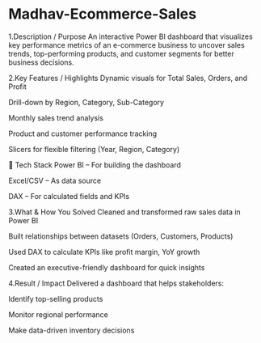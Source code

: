 # Madhav-Ecommerce-Sales

1.Description / Purpose
An interactive Power BI dashboard that visualizes key performance metrics of an e-commerce business to uncover sales trends, top-performing products, and customer segments for better business decisions.

2.Key Features / Highlights 
Dynamic visuals for Total Sales, Orders, and Profit

Drill-down by Region, Category, Sub-Category

Monthly sales trend analysis

Product and customer performance tracking

Slicers for flexible filtering (Year, Region, Category)

🧰 Tech Stack
Power BI – For building the dashboard

Excel/CSV – As data source

DAX – For calculated fields and KPIs

3.What & How You Solved
Cleaned and transformed raw sales data in Power BI

Built relationships between datasets (Orders, Customers, Products)

Used DAX to calculate KPIs like profit margin, YoY growth

Created an executive-friendly dashboard for quick insights

4.Result / Impact
Delivered a dashboard that helps stakeholders:

Identify top-selling products

Monitor regional performance

Make data-driven inventory decisions

